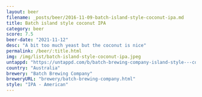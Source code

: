 ```yaml
---
layout: beer
filename: _posts/beer/2016-11-09-batch-island-style-coconut-ipa.md
title: Batch island style coconut IPA
category: beer
score: 7.5
beer-date: "2021-11-12"
desc: "A bit too much yeast but the coconut is nice"
permalink: /beer/:title.html
img: /img/list/batch-island-style-coconut-ipa.jpeg
untappd: "https://untappd.com/b/batch-brewing-company-island-style---coconut-ipa/2379877"
country: "Australia"
brewery: "Batch Brewing Company"
breweryURL: "brewery/batch-brewing-company.html"
style: "IPA - American"
---
```


